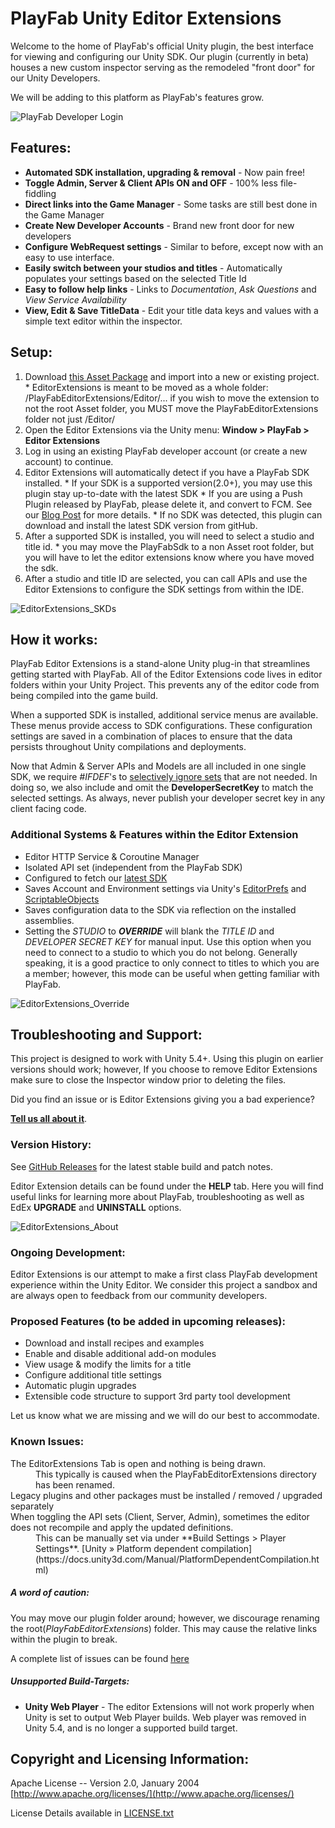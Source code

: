 # PlayFab Unity Editor Extensions

Welcome to the home of PlayFab's official Unity plugin, the best interface for viewing and configuring our Unity SDK. Our plugin (currently in beta) houses a new custom inspector serving as the remodeled "front door" for our Unity Developers. 

We will be adding to this platform as PlayFab's features grow.

![PlayFab Developer Login](https://github.com/PlayFab/UnityEditorExtensions/raw/master/_repoAssets/img/EdEx_CreateAccount.png "Users new to PlayFab can create an account.")

## Features:

  * **Automated SDK installation, upgrading & removal** - Now pain free!
  * **Toggle Admin, Server & Client APIs ON and OFF** - 100% less file-fiddling
  * **Direct links into the Game Manager** - Some tasks are still best done in the Game Manager
  * **Create New Developer Accounts** - Brand new front door for new developers
  * **Configure WebRequest settings** - Similar to before, except now with an easy to use interface.
  * **Easily switch between your studios and titles** - Automatically populates your settings based on the selected Title Id 
  * **Easy to follow help links** - Links to *Documentation*, *Ask Questions* and *View Service Availability*
  * **View, Edit & Save TitleData** - Edit your title data keys and values with a simple text editor within the inspector.

## Setup:
  
  1. Download [this Asset Package](https://api.playfab.com/sdks/download/unity-edex "PlayFabEditorExtensions.unitypackage") and import into a new or existing project.
    * EditorExtensions is meant to be moved as a whole folder: /PlayFabEditorExtensions/Editor/... if you wish to move the extension to not the root Asset folder, you MUST move the PlayFabEditorExtensions folder not just /Editor/
  2. Open the Editor Extensions via the Unity menu: **Window > PlayFab > Editor Extensions** 
  3. Log in using an existing PlayFab developer account (or create a new account) to continue.
  4. Editor Extensions will automatically detect if you have a PlayFab SDK installed. 
    * If your SDK is a supported version(2.0+), you may use this plugin stay up-to-date with the latest SDK
    * If you are using a Push Plugin released by PlayFab, please delete it, and convert to FCM. See our [Blog Post](https://blog.playfab.com/blog/push-sep-17) for more details.
    * If no SDK was detected, this plugin can download and install the latest SDK version from gitHub.
  5. After a supported SDK is installed, you will need to select a studio and title id.
    * you may move the PlayFabSdk to a non Asset root folder, but you will have to let the editor extensions know where you have moved the sdk.
  6. After a studio and title ID are selected, you can call APIs and use the Editor Extensions to configure the SDK settings from within the IDE.   

![EditorExtensions_SKDs](https://github.com/PlayFab/UnityEditorExtensions/raw/master/_repoAssets/img/EdEx_SDKs.png "View the current SDK and upgrade to the latest SDK.")

## How it works:
PlayFab Editor Extensions is a stand-alone Unity plug-in that streamlines getting started with PlayFab.  All of the Editor Extensions code lives in editor folders within your Unity Project. This prevents any of the editor code from being compiled into the game build. 

When a supported SDK is installed, additional service menus are available. These menus provide access to SDK configurations. These configuration settings are saved in a combination of places to ensure that the data persists throughout Unity compilations and deployments. 
 
Now that Admin & Server APIs and Models are all included in one single SDK, we require *#IFDEF*'s to [selectively ignore sets](https://docs.unity3d.com/Manual/PlatformDependentCompilation.html "Unity Scripting Define Symbols") that are not needed. In doing so, we also include and omit the **DeveloperSecretKey** to match the selected settings.  As always, never publish your developer secret key in any client facing code.

### Additional Systems & Features within the Editor Extension
  * Editor HTTP Service & Coroutine Manager
  * Isolated API set (independent from the PlayFab SDK)
  * Configured to fetch our [latest SDK](https://github.com/PlayFab/UnitySDK/blob/versioned/Packages/UnitySDK.unitypackage "GitHub Versioned Repo")
  * Saves Account and Environment settings via Unity's [EditorPrefs](https://docs.unity3d.com/ScriptReference/EditorPrefs.html "Unity3d Docs") and [ScriptableObjects](https://docs.unity3d.com/ScriptReference/ScriptableObject.html "Unity3d Docs")
  * Saves configuration data to the SDK via reflection on the installed assemblies. 
  * Setting the *STUDIO* to **_OVERRIDE_** will blank the *TITLE ID* and *DEVELOPER SECRET KEY* for manual input. Use this option when you need to connect to a studio to which you do not belong. Generally speaking, it is a good practice to only connect to titles to which you are a member; however, this mode can be useful when getting familiar with PlayFab. 
 
 
 ![EditorExtensions_Override](https://github.com/PlayFab/UnityEditorExtensions/raw/master/_repoAssets/img/EdEx_Override.png "Select _OVERRIDE_ to manually input your Title Id")
 

## Troubleshooting and Support:
This project is designed to work with Unity 5.4+. Using this plugin on earlier versions should work; however, If you choose to remove Editor Extensions make sure to close the Inspector window prior to deleting the files. 

Did you find an issue or is Editor Extensions giving you a bad experience? 

[**Tell us all about it**](https://github.com/PlayFab/UnityEditorExtensions/issues).

### Version History:
See [GitHub Releases](https://github.com/PlayFab/UnityEditorExtensions/releases "GitHub Versions") for the latest stable build and patch notes.  

Editor Extension details can be found under the **HELP** tab. Here you will find useful links for learning more about PlayFab, troubleshooting as well as EdEx **UPGRADE** and **UNINSTALL** options.

 ![EditorExtensions_About](https://github.com/PlayFab/UnityEditorExtensions/raw/master/_repoAssets/img/EdEx_About.png "EdEx Details can be found under the Help Tab")

### Ongoing Development:
Editor Extensions is our attempt to make a first class PlayFab development experience within the Unity Editor. We consider this project a sandbox and are always open to feedback from our community developers. 

### Proposed Features (to be added in upcoming releases):

  * Download and install recipes and examples
  * Enable and disable additional add-on modules
  * View usage & modify the limits for a title
  * Configure additional title settings
  * Automatic plugin upgrades
  * Extensible code structure to support 3rd party tool development

Let us know what we are missing and we will do our best to accommodate.

### Known Issues:

<dl>
  <dt>The EditorExtensions Tab is open and nothing is being drawn.</dt>
  <dd>This typically is caused when the PlayFabEditorExtensions directory has been renamed.</dd>
  
  <dt>Legacy plugins and other packages must be installed / removed / upgraded separately</dt>
  <dd></dd>
  
  <dt>When toggling the API sets (Client, Server, Admin), sometimes the editor does not recompile and apply the updated definitions.</dt>
  <dd>This can be manually set via under  **Build Settings > Player Settings**. [Unity &raquo; Platform dependent compilation](https://docs.unity3d.com/Manual/PlatformDependentCompilation.html)</dd>
</dl>

##### A word of caution:
You may move our plugin folder around; however, we discourage renaming the root(*PlayFabEditorExtensions*) folder. This may cause the relative links within the plugin to break.

A complete list of issues can be found [here](https://github.com/PlayFab/UnityEditorExtensions/issues)
   
##### Unsupported Build-Targets:
  * **Unity Web Player** - The editor Extensions will not work properly when Unity is set to output Web Player builds. Web player was removed in Unity 5.4, and is no longer a supported build target. 

## Copyright and Licensing Information:

  Apache License -- Version 2.0, January 2004 [http://www.apache.org/licenses/](http://www.apache.org/licenses/)

  License Details available in [LICENSE.txt](https://github.com/PlayFab/UnityEditorExtensions/blob/master/LICENSE "Apache 2.0 License")
